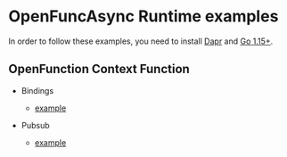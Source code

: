 # OpenFuncAsync Runtime examples

In order to follow these examples, you need to install [Dapr](https://docs.dapr.io/getting-started/install-dapr-selfhost/) and [Go 1.15+](https://golang.org/doc/install).

## OpenFunction Context Function

- Bindings
  - [example](bindings)

- Pubsub
  - [example](pubsub)
